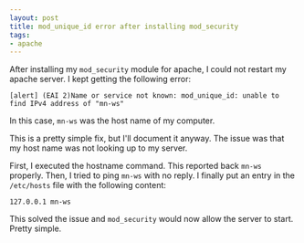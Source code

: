 ```yaml
---
layout: post
title: mod_unique_id error after installing mod_security
tags:
- apache
---
```

After installing my `mod_security` module for apache, I could not restart my apache server.  I kept getting the following error:

    [alert] (EAI 2)Name or service not known: mod_unique_id: unable to find IPv4 address of "mn-ws"

In this case, `mn-ws` was the host name of my computer.

This is a pretty simple fix, but I'll document it anyway.  The issue was that my host name was not looking up to my server.

First, I executed the hostname command.  This reported back `mn-ws` properly.  Then, I tried to ping `mn-ws` with no reply.  I finally put an entry in the `/etc/hosts` file with the following content:
    
    127.0.0.1 mn-ws

This solved the issue and `mod_security` would now allow the server to start.  Pretty simple.
